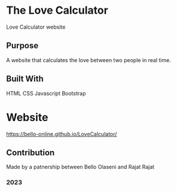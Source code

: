 # The Love Calculator
Love Calculator website

## Purpose
A website that calculates the love between two people in real time.

## Built With
HTML
CSS
Javascript
Bootstrap

# Website
https://bello-online.github.io/LoveCalculator/

## Contribution
Made by a patnership between Bello Olaseni and Rajat Rajat

### 2023
